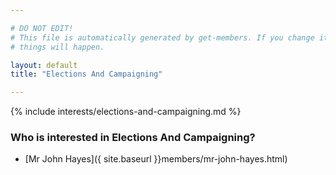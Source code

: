 ```yaml
---

# DO NOT EDIT!
# This file is automatically generated by get-members. If you change it, bad
# things will happen.

layout: default
title: "Elections And Campaigning"

---
```


{% include interests/elections-and-campaigning.md %}

### Who is interested in Elections And Campaigning?


* [Mr John Hayes]({ site.baseurl }}members/mr-john-hayes.html)

